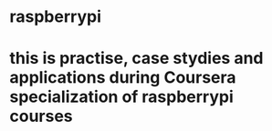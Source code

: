 
# raspberrypi
# this is practise, case stydies and applications during Coursera specialization of raspberrypi courses

